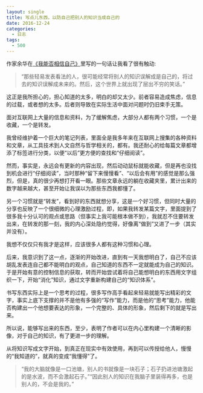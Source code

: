 ```yaml
---
layout: single
title: 写点儿东西，以防自己把别人的知识当成自己的
date: 2016-12-24
categories:
  - 日志
tags:
  - 500
---
```


作家余华在[《我能否相信自己》](https://www.douban.com/group/topic/38345927/)里写的一句话让我看了很有触动:

> “那些轻易发表看法的人，很可能经常将别人的知识误解成是自己的，将过去的知识误解成未来的。然后，这个世界上就出现了层出不穷的笑话。”

这正是我所担心的，担心知道的太多，明白的却又太少。前者容易造成焦虑，信息的过载，或者想的太多。后者则导致在实际生活中面对问题时仍旧束手无策。

面对互联网上大量的信息和资料，为了缓解焦虑，大部分人都有两个习惯，一个是收藏，一个是转发。

我曾经维护着一个巨大的笔记列表，里面全是我多年来在互联网上搜集的各种资料和文章，从工具技术到人文自然与哲学相关的，都有。我还耐心的给每篇文章都增添了标签进行分类，以便“以后”更方便的查找和“仔细阅读”。

然而，事实是，永远会有更新的内容出现，然后动动鼠标就能收藏，但是再也没找到机会进行“仔细阅读”，当时那种“留下来慢慢看”、“以后会有用”的感觉是那么强烈，但是，真的很少再想打开看一眼。那些文章永远的躺在收藏夹里，累计出来的数字越来越大，甚至开始让我误以为那些东西我都懂了。

另一个习惯就是“转发”，看到好的东西就想分享，这是一个好习惯，但同时大量的分享也反映了一个很细微的心理激励过程，即，如果我转发某篇文字，里面提到了很多我十分认可的观点或思路（但事实上我可能根本做不到），我就忍不住要转发出来，在转发的那一刻，我的内心深处隐约觉得，好像离“做到”又进了一步（其实并没有）。

我想不仅仅只有我才是这样，应该很多人都有这种习惯和心理。

后来，我意识到了这一点，逐渐的开始改进，直到有一天我想明白了，自己不应该胡乱发表连自己都不能明白的观点，自己知道的东西不一定就能成为自己的知识。于是开始有意的控制信息的获取，转而开始尝试着将自己能想明白的东西用文字组织一下，开始“消化”知识，通过文字重新构建自己的“知识体系”。

书写东西实际上是一个思考的过程，很多写作高手看起来轻易就能写出精彩的文字，事实上底下支撑的并不是他有多强的“写作”能力，而是他的“思考”能力，他能否构建出一个他想要表达的形象，一个完整的、具体的形象，然后剩下的就是写出来。

所以说，能够写出来的东西，至少，表明了作者可以在内心里构建一个清晰的影像，对于自己的知识，有了更进一步的理解。

从将知识写成文字开始，到真正在现实中有效使用，再到可以传授给他人，慢慢的“我知道的”，就真的变成“我懂得”了。

> “我的大脑就像是一口池塘，别人的书就像是一块石子；石子扔进池塘激起的是水波，而不会激起石子。”“因此别人的知识在我脑子里装得再多，也是别人的，不会是我的。”
